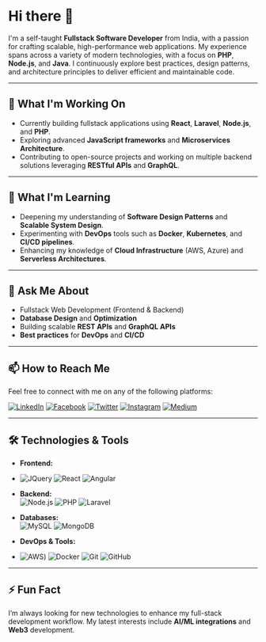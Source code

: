 # Hi there 👋
I'm a self-taught **Fullstack Software Developer** from India, with a passion for crafting scalable, high-performance web applications. My experience spans across a variety of modern technologies, with a focus on **PHP**, **Node.js**, and **Java**. I continuously explore best practices, design patterns, and architecture principles to deliver efficient and maintainable code.

---

## 🔭 What I'm Working On
- Currently building fullstack applications using **React**, **Laravel**, **Node.js**, and **PHP**.
- Exploring advanced **JavaScript frameworks** and **Microservices Architecture**.
- Contributing to open-source projects and working on multiple backend solutions leveraging **RESTful APIs** and **GraphQL**.

---

## 🌱 What I'm Learning
- Deepening my understanding of **Software Design Patterns** and **Scalable System Design**.
- Experimenting with **DevOps** tools such as **Docker**, **Kubernetes**, and **CI/CD pipelines**.
- Enhancing my knowledge of **Cloud Infrastructure** (AWS, Azure) and **Serverless Architectures**.

---

## 💬 Ask Me About
- Fullstack Web Development (Frontend & Backend)
- **Database Design** and **Optimization**
- Building scalable **REST APIs** and **GraphQL APIs**
- **Best practices** for **DevOps** and **CI/CD**

---

## 📫 How to Reach Me
Feel free to connect with me on any of the following platforms:

[![LinkedIn](https://img.shields.io/badge/linkedin-%230077B5.svg?&style=for-the-badge&logo=linkedin&logoColor=white)](https://www.linkedin.com/in/mkverma643)
[![Facebook](https://img.shields.io/badge/facebook-%231877F2.svg?&style=for-the-badge&logo=facebook&logoColor=white)](https://www.facebook.com/mkverma643/)
[![Twitter](https://img.shields.io/badge/twitter-%231DA1F2.svg?&style=for-the-badge&logo=twitter&logoColor=white)](https://twitter.com/mkverma643)
[![Instagram](https://img.shields.io/badge/instagram-FE7A16?logo=instagram&logoColor=white&style=for-the-badge)](https://www.instagram.com/mkverma643/)
[![Medium](https://img.shields.io/badge/medium-%2312100E.svg?&style=for-the-badge&logo=medium&logoColor=white)](https://medium.com/@mkverma643)

---

## 🛠️ Technologies & Tools
- **Frontend:**
- ![JQuery](https://img.shields.io/badge/jquery-blue) 
  ![React](https://img.shields.io/badge/react%20-%2320232a.svg?&style=for-the-badge&logo=react&logoColor=%2361DAFB) 
  ![Angular](https://img.shields.io/badge/Angular-DD0031?style=for-the-badge&logo=angular&logoColor=white)
  
- **Backend:**  
  ![Node.js](https://img.shields.io/badge/node.js%20-%2343853D.svg?&style=for-the-badge&logo=node.js&logoColor=white)
  ![PHP](https://img.shields.io/badge/php-%23232F3E?logo=php&logoColor=white&style=for-the-badge)
  ![Laravel](https://img.shields.io/badge/laravel%20-%2324232a.svg?&style=for-the-badge&logo=laravel&logoColor=#ff2d20)
  
- **Databases:**  
  ![MySQL](https://img.shields.io/badge/mysql-%23316192.svg?&style=for-the-badge&logo=mysql&logoColor=white)
  ![MongoDB](https://img.shields.io/badge/MongoDB-3DDC84?logo=MongoDB&logoColor=white&style=for-the-badge)

- **DevOps & Tools:**
- ![AWS](https://img.shields.io/badge/aws-%232496ED.svg?&style=for-the-badge&logo=aws&logoColor=gray))
  ![Docker](https://img.shields.io/badge/docker-%232496ED.svg?&style=for-the-badge&logo=docker&logoColor=white)
  ![Git](https://img.shields.io/badge/git-%23F05032.svg?&style=for-the-badge&logo=git&logoColor=white)
  ![GitHub](https://img.shields.io/badge/github-%2312100E.svg?&style=for-the-badge&logo=github&logoColor=white)
  
---

## ⚡ Fun Fact
I’m always looking for new technologies to enhance my full-stack development workflow. My latest interests include **AI/ML integrations** and **Web3** development.
